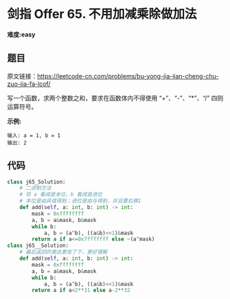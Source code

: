 # 剑指 Offer 65. 不用加减乘除做加法
**难度:easy**
## 题目
原文链接：https://leetcode-cn.com/problems/bu-yong-jia-jian-cheng-chu-zuo-jia-fa-lcof/

写一个函数，求两个整数之和，要求在函数体内不得使用 “+”、“-”、“*”、“/” 四则运算符号。

**示例:**
```
输入: a = 1, b = 1
输出: 2
```

## 代码
```python
class j65_Solution:
    # 二进制方法
    # 将 a 看成是本位，b 看成是进位
    # 本位是由异或得到；进位是由与得到，并且要右移1
    def add(self, a: int, b: int) -> int:
        mask = 0xffffffff
        a, b = a&mask, b&mask
        while b:
            a, b = (a^b), ((a&b)<<1)&mask
        return a if a<=0x7fffffff else ~(a^mask)
class j65__Solution:
    # 最后返回的表达更改了下，更好理解
    def add(self, a: int, b: int) -> int:
        mask = 0xffffffff
        a, b = a&mask, b&mask
        while b:
            a, b = (a^b), ((a&b)<<1)&mask
        return a if a<2**31 else a-2**32
```
